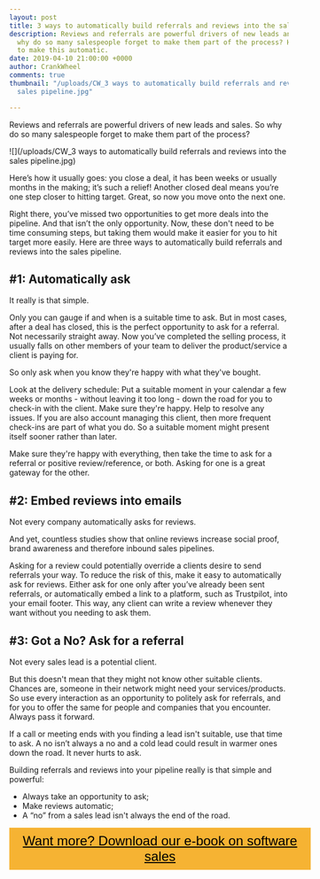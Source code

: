 ```yaml
---
layout: post
title: 3 ways to automatically build referrals and reviews into the sales pipeline
description: Reviews and referrals are powerful drivers of new leads and sales. So
  why do so many salespeople forget to make them part of the process? Here are 3 ways
  to make this automatic.
date: 2019-04-10 21:00:00 +0000
author: CrankWheel
comments: true
thumbnail: "/uploads/CW_3 ways to automatically build referrals and reviews into the
  sales pipeline.jpg"

---
```

Reviews and referrals are powerful drivers of new leads and sales. So why do so many salespeople forget to make them part of the process?

![](/uploads/CW_3 ways to automatically build referrals and reviews into the sales pipeline.jpg)

Here’s how it usually goes: you close a deal, it has been weeks or usually months in the making; it’s such a relief! Another closed deal means you’re one step closer to hitting target. Great, so now you move onto the next one.

Right there, you’ve missed two opportunities to get more deals into the pipeline. And that isn’t the only opportunity. Now, these don't need to be time consuming steps, but taking them would make it easier for you to hit target more easily. Here are three ways to automatically build referrals and reviews into the sales pipeline.

## #1: Automatically ask

It really is that simple.

Only you can gauge if and when is a suitable time to ask. But in most cases, after a deal has closed, this is the perfect opportunity to ask for a referral. Not necessarily straight away. Now you’ve completed the selling process, it usually falls on other members of your team to deliver the product/service a client is paying for.

So only ask when you know they're happy with what they've bought.

Look at the delivery schedule: Put a suitable moment in your calendar a few weeks or months - without leaving it too long - down the road for you to check-in with the client. Make sure they're happy. Help to resolve any issues. If you are also account managing this client, then more frequent check-ins are part of what you do. So a suitable moment might present itself sooner rather than later.

Make sure they're happy with everything, then take the time to ask for a referral or positive review/reference, or both. Asking for one is a great gateway for the other.

## #2: Embed reviews into emails

Not every company automatically asks for reviews.

And yet, countless studies show that online reviews increase social proof, brand awareness and therefore inbound sales pipelines.

Asking for a review could potentially override a clients desire to send referrals your way. To reduce the risk of this, make it easy to automatically ask for reviews. Either ask for one only after you’ve already been sent referrals, or automatically embed a link to a platform, such as Trustpilot, into your email footer. This way, any client can write a review whenever they want without you needing to ask them.

## #3: Got a No? Ask for a referral

Not every sales lead is a potential client.

But this doesn't mean that they might not know other suitable clients. Chances are, someone in their network might need your services/products. So use every interaction as an opportunity to politely ask for referrals, and for you to offer the same for people and companies that you encounter. Always pass it forward.

If a call or meeting ends with you finding a lead isn't suitable, use that time to ask. A no isn’t always a no and a cold lead could result in warmer ones down the road. It never hurts to ask.

Building referrals and reviews into your pipeline really is that simple and powerful:

* Always take an opportunity to ask;
* Make reviews automatic;
* A “no” from a sales lead isn't always the end of the road.

<style> .btn-signup { padding-top: 11px !important; border-radius: 0px !important; background-color: #f6b333; text-align: center; padding: 10px 20px !important; border: 0px !important; width: 100%; margin-bottom: 20px; } .btn-signup a { color: black !important; font-family: 'Titillium Web', sans-serif; font-size: 24px !important; font-weight: normal !important; } </style>

<div class="btn-signup"><a style="cursor: pointer;" href="/sign-up-to-download">Want more? Download our e-book on software sales</a></div>